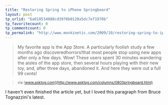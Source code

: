 ```yaml
---
title: "Restoring Spring to iPhone Springboard"
layout: post
tp_urlid: "6a010534988cd3970b0120a5dc7ef1970b"
tp_favoritecount: 0
tp_commentcount: 0
tp_permalink: "http://www.monkinetic.com/2009/10/restoring-spring-to-iphone-springboard.html"
---
```

>My favorite app is the App Store. A particularly foolish study a few months ago discoveredhorrors!that most people stop using new apps after only a few days. Wow! These users spent 30 minutes wandering the aisles of the app store, then several hours playing with their new toy, and, after three days, abandoned it. And here they were out a full 99 cents!

><small>via [www.asktog.com](http://www.asktog.com/columns/080Springboard.html)</small>

I haven't even finished the article yet, but I loved this paragraph from Bruce Tognazzini's latest.
